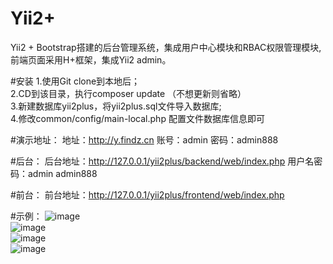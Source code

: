 # Yii2+
Yii2 + Bootstrap搭建的后台管理系统，集成用户中心模块和RBAC权限管理模块,前端页面采用H+框架，集成Yii2 admin。

#安装
1.使用Git clone到本地后；<br>
2.CD到该目录，执行composer update （不想更新则省略）<br>
3.新建数据库yii2plus，将yii2plus.sql文件导入数据库;<br>
4.修改common/config/main-local.php 配置文件数据库信息即可<br>

#演示地址：
地址：http://y.findz.cn    账号：admin  密码：admin888

#后台：
后台地址：http://127.0.0.1/yii2plus/backend/web/index.php
用户名密码：admin   admin888

#前台：
前台地址：http://127.0.0.1/yii2plus/frontend/web/index.php

#示例：
![image](https://github.com/lzkong1029/Yii2-Plus/tree/master/screenshot/login.png) <br>
![image](https://github.com/lzkong1029/Yii2-Plus/tree/master/screenshot/index.png) <br>
![image](https://github.com/lzkong1029/Yii2-Plus/tree/master/screenshot/menu.png) <br>
![image](https://github.com/lzkong1029/Yii2-Plus/tree/master/screenshot/user.png) <br>

